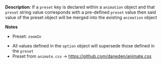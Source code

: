 __Description__: If a `preset` key is declared within a `animation` object and that `preset` string value corresponds with a pre-defined `preset` value then said value of the preset object will be merged into the existing `animation` object

__Notes__

+ Preset: `zoomIn`
- All values defined in the `option` object will supersede those defined in the `preset`
- Preset from `animate.css` -> https://github.com/daneden/animate.css